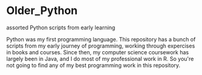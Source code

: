 # Older_Python
assorted Python scripts from early learning

Python was my first programming language. This repository has a bunch of scripts from my early journey of programming, working through expercises in books and courses.
Since then, my computer science coursework has largely been in Java, and I do most of my professional work in R. So you're not going to find any of my best 
programming work in this repository. 
